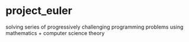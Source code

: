 # project_euler
solving series of progressively challenging programming problems using mathematics + computer science theory
